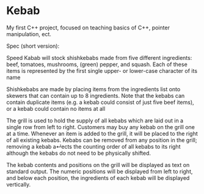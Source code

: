 # Kebab
My first C++ project, focused on teaching basics of C++, pointer manipulation, ect. 

Spec (short version):

Speed Kabab will stock shishkebabs made from five different ingredients:
beef, tomatoes, mushrooms, (green) pepper, and squash.
Each of these items is represented by the first single upper- or lower-case character of its name

Shishkebabs are made by placing items from the ingredients list onto skewers that can contain
up to 8 ingredients. Note that the kebabs can contain duplicate items (e.g. a kebab could consist
of just five beef items), or a kebab could contain no items at all

The grill is used to hold the supply of all kebabs which are laid out in a single row from left to
right. Customers may buy any kebab on the grill one at a time.
Whenever an item is added to the grill, it will be placed to the right of all existing kebabs.
Kebabs can be removed from any position in the grill; removing a kebab a↵ects the counting order
of all kebabs to its right although the kebabs do not need to be physically shifted.

The kebab contents and positions on the grill will be displayed as text on standard output.
The numeric positions will be displayed from left to right, and below each position, the ingredients
of each kebab will be displayed vertically.
